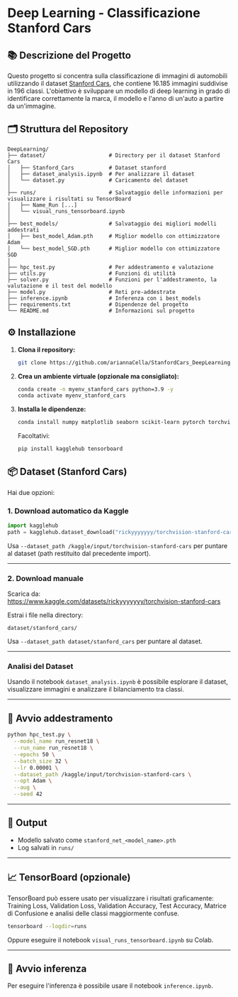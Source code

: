 # Deep Learning - Classificazione Stanford Cars

## 📚 Descrizione del Progetto

Questo progetto si concentra sulla classificazione di immagini di automobili utilizzando il dataset [Stanford Cars](https://pytorch.org/vision/main/generated/torchvision.datasets.StanfordCars.html), che contiene 16.185 immagini suddivise in 196 classi. L'obiettivo è sviluppare un modello di deep learning in grado di identificare correttamente la marca, il modello e l'anno di un'auto a partire da un'immagine.

## 🗂️ Struttura del Repository

```
DeepLearning/
├── dataset/                    # Directory per il dataset Stanford Cars
│   ├── Stanford_Cars           # Dataset stanford
│   ├── dataset_analysis.ipynb  # Per analizzare il dataset
│   └── dataset.py              # Caricamento del dataset
│
├── runs/                       # Salvataggio delle informazioni per visualizzare i risultati su TensorBoard
│   ├── Name_Run [...]         
│   └── visual_runs_tensorboard.ipynb
│
├── best_models/                # Salvataggio dei migliori modelli addestrati
│   ├── best_model_Adam.pth     # Miglior modello con ottimizzatore Adam
│   └── best_model_SGD.pth      # Miglior modello con ottimizzatore SGD
│        
├── hpc_test.py                 # Per addestramento e valutazione 
├── utils.py                    # Funzioni di utilità
├── solver.py                   # Funzioni per l'addestramento, la valutazione e il test del modello
├── model.py                    # Reti pre-addestrate
├── inference.ipynb             # Inferenza con i best_models
├── requirements.txt            # Dipendenze del progetto
└── README.md                   # Informazioni sul progetto
```

## ⚙️ Installazione

1. **Clona il repository:**

   ```bash
   git clone https://github.com/ariannaCella/StanfordCars_DeepLearningProject.git
   ```

2. **Crea un ambiente virtuale (opzionale ma consigliato):**
   ```bash
   conda create -n myenv_stanford_cars python=3.9 -y
   conda activate myenv_stanford_cars
   ```

3. **Installa le dipendenze:**

   ```bash
   conda install numpy matplotlib seaborn scikit-learn pytorch torchvision -c pytorch
   ```
   Facoltativi:
   ```bash
   pip install kagglehub tensorboard
   ```

## 📦 Dataset (Stanford Cars)

Hai due opzioni:

### 1. **Download automatico da Kaggle**

```python
import kagglehub
path = kagglehub.dataset_download("rickyyyyyyy/torchvision-stanford-cars")
```

Usa `--dataset_path /kaggle/input/torchvision-stanford-cars` per puntare al dataset (path restituito dal precedente import).

---

### 2. **Download manuale**

Scarica da:  
https://www.kaggle.com/datasets/rickyyyyyyy/torchvision-stanford-cars

Estrai i file nella directory:

```
dataset/stanford_cars/
```
Usa `--dataset_path dataset/stanford_cars` per puntare al dataset.

---

### Analisi del Dataset

Usando il notebook  `dataset_analysis.ipynb` è possibile esplorare il dataset, visualizzare immagini e analizzare il bilanciamento tra classi.

---
## 🚀 Avvio addestramento

```bash
python hpc_test.py \
  --model_name run_resnet18 \
  --run_name run_resnet18 \
  --epochs 50 \
  --batch_size 32 \
  --lr 0.00001 \
  --dataset_path /kaggle/input/torchvision-stanford-cars \
  --opt Adam \
  --aug \
  --seed 42
```

---

## 💾 Output

- Modello salvato come `stanford_net_<model_name>.pth`
- Log salvati in `runs/`
  
---

## 📈 TensorBoard (opzionale)

TensorBoard può essere usato per visualizzare i risultati graficamente: Training Loss, Validation Loss, Validation Accuracy, Test Accuracy, Matrice di Confusione e analisi delle classi maggiormente confuse.

```bash
tensorboard --logdir=runs
```
Oppure eseguire il notebook `visual_runs_tensorboard.ipynb` su Colab.

---
## 🚀 Avvio inferenza

Per eseguire l'inferenza è possibile usare il notebook  `inference.ipynb`.


